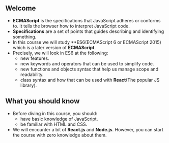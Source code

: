 ## Welcome
* **ECMAScript** is the specifications that JavaScript adheres or conforms to. It tells the browser how to interpret JavaScript code.
* **Specifications** are a set of points that guides describing and identifying something.
* In this course we will study **ES6(ECMAScript 6 or ECMAScript 2015) which is a later version of **ECMAScript**.
* Precisely, we will look in ES6 at the following:
    * new features.
    * new keywords and operators that can be used to simplify code.
    * new functions and objects syntax that help us manage scope and readability.
    * class syntax and how that can be used with **React**(The popular JS library).

## What you should know
* Before diving in this course, you should:
    * have basic knowledge of JavaScript.
    * be familiar with HTML and CSS.
* We will encounter a bit of **React.js** and **Node.js**. However, you can start the course with zero knowledge about them.     
